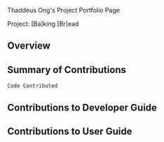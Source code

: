 Thaddeus Ong's Project Portfolio Page

Project: [Ba]king [Br]ead

## Overview

## Summary of Contributions

``Code Contributed``

## Contributions to Developer Guide

## Contributions to User Guide
